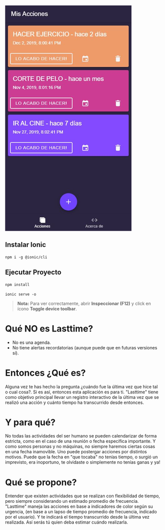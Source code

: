 
![App Screenshot](https://github.com/enrbriones/lasttime/blob/master/images/lasttime-screenshot-1.JPG)

## Instalar Ionic

`npm i -g @ionic/cli`

## Ejecutar Proyecto

`npm install`

`ionic serve -o`

> **Nota:** Para ver correctamente, abrir **Inspeccionar (F12)** y click en ícono **Toggle device toolbar**.

# Qué NO es Lasttime?

* No es una agenda.
* No tiene alertas recordatorias (aunque puede que en futuras versiones sí).

# Entonces ¿Qué es?

Alguna vez te has hecho la pregunta ¿cuándo fue la última vez que hice tal o cual cosa?. Si es así, entonces esta aplicación es para ti.
"Lasttime" tiene como objetivo principal llevar un registro interactivo de la última vez que se realizó una acción y cuánto tiempo ha transcurrido desde entonces.

# Y para qué?

No todas las actividades del ser humano se pueden calendarizar de forma estricta, como en el caso de una reunión o fecha específica importante.
Y como somos personas y no máquinas, no siempre haremos ciertas cosas en una fecha inamovible. Uno puede postergar acciones por distintos motivos. Puede que la fecha en "que tocaba" no tenías tiempo, o surgió un imprevisto, era inoportuno, te olvidaste o simplemente no tenías ganas y ya!

# Qué se propone?

Entender que existen actividades que se realizan con flexibilidad de tiempo, pero siempre considerando un estimado promedio de frecuencia. "Lasttime" maneja las acciones en base a indicadores de color según su urgencia, (en base a un lapso de tiempo promedio de frecuencia, indicado por el usuario). Y te indicará el tiempo transcurrido desde la última vez realizada. Así serás tú quien deba estimar cuándo realizarla.